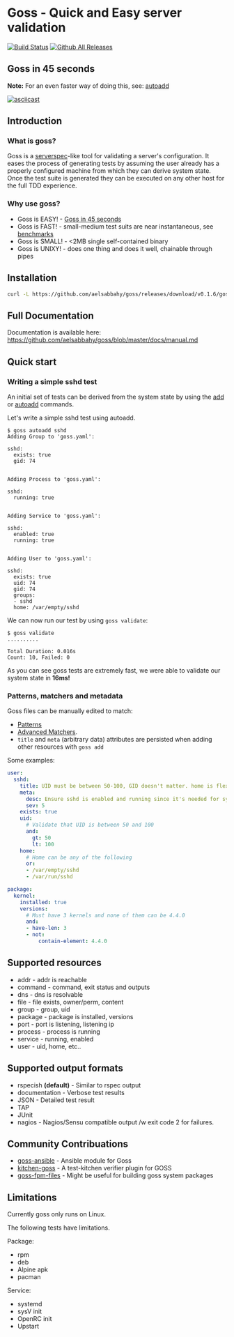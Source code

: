 # Goss - Quick and Easy server validation
[![Build Status](https://travis-ci.org/aelsabbahy/goss.svg?branch=master)](https://travis-ci.org/aelsabbahy/goss)
[![Github All Releases](https://img.shields.io/github/downloads/aelsabbahy/goss/total.svg?maxAge=2592000)](https://github.com/aelsabbahy/goss/releases)

## Goss in 45 seconds

**Note:** For an even faster way of doing this, see: [autoadd](https://github.com/aelsabbahy/goss/blob/master/docs/manual.md#autoadd-aa---auto-add-all-matching-resources-to-test-suite)

<a href="https://asciinema.org/a/bxcuduzs3n2zo62rpe1t0s6w8?autoplay=1" target="_blank"><img src="https://cloud.githubusercontent.com/assets/6783261/10236274/b708ff8e-6871-11e5-9d39-70876f5ef8f8.gif" alt="asciicast"></a>

## Introduction

### What is goss?

Goss is a [serverspec](http://serverspec.org/)-like tool for validating a server's configuration. It eases the process of generating tests by assuming the user already has a properly configured machine from which they can derive system state. Once the test suite is generated they can be executed on any other host for the full TDD experience.

### Why use goss?

* Goss is EASY!  - [Goss in 45 seconds](#goss-in-45-seconds)
* Goss is FAST!  - small-medium test suits are near instantaneous, see [benchmarks](https://github.com/aelsabbahy/goss/wiki/Benchmarks)
* Goss is SMALL! - <2MB single self-contained binary
* Goss is UNIXY! - does one thing and does it well, chainable through pipes

## Installation

```bash
curl -L https://github.com/aelsabbahy/goss/releases/download/v0.1.6/goss-linux-amd64 > /usr/local/bin/goss && chmod +rx /usr/local/bin/goss
```

## Full Documentation

Documentation is available here: https://github.com/aelsabbahy/goss/blob/master/docs/manual.md

## Quick start

### Writing a simple sshd test

An initial set of tests can be derived from the system state by using the [add](https://github.com/aelsabbahy/goss/blob/master/docs/manual.md#add-a---add-system-resource-to-test-suite) or [autoadd](https://github.com/aelsabbahy/goss/blob/master/docs/manual.md#autoadd-aa---auto-add-all-matching-resources-to-test-suite) commands.

Let's write a simple sshd test using autoadd.

```
$ goss autoadd sshd
Adding Group to 'goss.yaml':

sshd:
  exists: true
  gid: 74


Adding Process to 'goss.yaml':

sshd:
  running: true


Adding Service to 'goss.yaml':

sshd:
  enabled: true
  running: true


Adding User to 'goss.yaml':

sshd:
  exists: true
  uid: 74
  gid: 74
  groups:
  - sshd
  home: /var/empty/sshd

```

We can now run our test by using `goss validate`:
```
$ goss validate
..........

Total Duration: 0.016s
Count: 10, Failed: 0

```

As you can see goss tests are extremely fast, we were able to validate our system state in **16ms!**

### Patterns, matchers and metadata
Goss files can be manually edited to match:
* [Patterns](https://github.com/aelsabbahy/goss/blob/master/docs/manual.md#patterns)
* [Advanced Matchers](https://github.com/aelsabbahy/goss/blob/master/docs/manual.md#advanced-matchers).
* `title` and `meta` (arbitrary data) attributes are persisted when adding other resources with `goss add`

Some examples:
```yaml
user:
  sshd:
    title: UID must be between 50-100, GID doesn't matter. home is flexible
    meta:
      desc: Ensure sshd is enabled and running since it's needed for system management
      sev: 5
    exists: true
    uid:
      # Validate that UID is between 50 and 100
      and:
        gt: 50
        lt: 100
    home:
      # Home can be any of the following
      or:
      - /var/empty/sshd
      - /var/run/sshd

package:
  kernel:
    installed: true
    versions:
      # Must have 3 kernels and none of them can be 4.4.0
      and:
      - have-len: 3
      - not:
          contain-element: 4.4.0
```

## Supported resources
* addr - addr is reachable
* command - command, exit status and outputs
* dns - dns is resolvable
* file - file exists, owner/perm, content
* group - group, uid
* package - package is installed, versions
* port - port is listening, listening ip
* process - process is running
* service - running, enabled
* user - uid, home, etc..

## Supported output formats
* rspecish **(default)** - Similar to rspec output
* documentation - Verbose test results
* JSON - Detailed test result
* TAP
* JUnit
* nagios - Nagios/Sensu compatible output /w exit code 2 for failures.

## Community Contribuations
* [goss-ansible](https://github.com/indusbox/goss-ansible) - Ansible module for Goss
* [kitchen-goss](https://github.com/ahelal/kitchen-goss) - A test-kitchen verifier plugin for GOSS
* [goss-fpm-files](https://github.com/deanwilson/unixdaemon-fpm-cookery-recipes/tree/master/recipes/goss) - Might be useful for building goss system packages

## Limitations

Currently goss only runs on Linux.

The following tests have limitations.

Package:
  * rpm
  * deb
  * Alpine apk
  * pacman

Service:
  * systemd
  * sysV init
  * OpenRC init
  * Upstart
